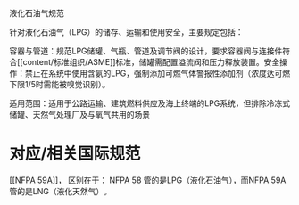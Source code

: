 液化石油气规范

针对​​液化石油气（LPG）​​的储存、运输和使用安全，主要规定包括：

​​容器与管道​​：规范LPG储罐、气瓶、管道及调节阀的设计，要求容器阀与连接件符合[[content/标准组织/ASME]]标准，储罐需配置溢流阀和压力释放装置。
​​安全操作​​：禁止在系统中使用含氨的LPG，强制添加可燃气体警报性添加剂（浓度达可燃下限1/5时需能被嗅觉识别）。

​​适用范围​​：适用于公路运输、建筑燃料供应及海上终端的LPG系统，但排除冷冻式储罐、天然气处理厂及与氧气共用的场景


# 对应/相关国际规范

[[NFPA 59A]]， 区别在于：
​​NFPA 58 管的是LPG（液化石油气），而NFPA 59A 管的是LNG（液化天然气）​​。